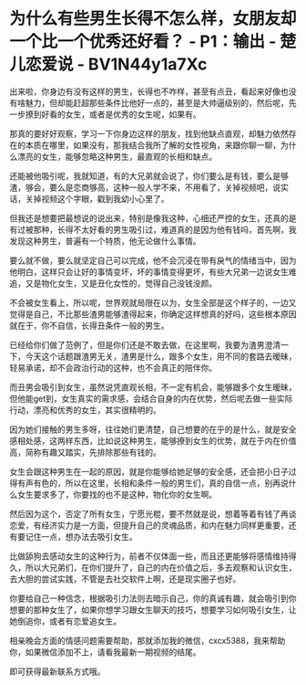 # 为什么有些男生长得不怎么样，女朋友却一个比一个优秀还好看？ - P1：输出 - 楚儿恋爱说 - BV1N44y1a7Xc

出来啦，你身边有没有这样的男生，长得也不咋样，甚至有点丑，看起来好像也没有啥魅力，但却能赶超那些条件比他好一点的，甚至是大帅逼级别的，然后呢，先一步撩到好看的女生，或者是优秀的女生呢，如果有。

那真的要好好观察，学习一下你身边这样的朋友，找到他缺点直观，却魅力依然存在的本质在哪里，如果没有，那我结合我所了解的女性视角，来跟你聊一聊，为什么漂亮的女生，能够忽略这种男生，最直观的长相和缺点。

还能被他吸引呢，我就知道，有的大兄弟就会说了，你们要么是有钱，要么是够渣，够会，要么是恋商够高，这种一般人学不来，不用看了，关掉视频吧，说实话，关掉视频这个字眼，戳到我幼小心里了。

但我还是想要把最想说的说出来，特别是像我这种，心细还严控的女生，还真的是有过被那种，长得不太好看的男生吸引过，难道真的是因为他有钱吗，首先啊，我发现这种男生，普遍有一个特质，他无论做什么事情。

要么就不做，要么就坚定自己可以完成，他不会沉浸在带有戾气的情绪当中，因为他明白，这样只会让好的事情变坏，坏的事情变得更坏，有些大兄弟一边说女生难追，又是物化女生，又是丑化女性的，觉得自己没钱没颜。

不会被女生看上，所以呢，世界观就局限在以为，女生全部是这个样子的，一边又觉得是自己，不比那些渣男能够渣得起来，你确定这样想真的好吗，这些根本原因就在于，你不自信，长得丑条件一般的男生。

已经给你们做了范例了，但是你们还是不敢去做，在这里啊，我要为渣男澄清一下，今天这个话题跟渣男无关，渣男是什么，跟多个女生，用不同的套路去暧昧，轻易承诺，却不会政治行动的这种，也不会真正的陪伴你。

而丑男会吸引到女生，虽然说凭直观长相，不一定有机会，能够跟多个女生暧昧，但他能get到，女生真实的需求感，会结合自身的内在优势，然后呢去做一些实际行动，漂亮和优秀的女生，其实很精明的。

因为她们接触的男生多呀，往往她们更清楚，自己想要的在乎的是什么，就是安全感相处感，这两样东西，比如说这种男生，能够撩到女生的优势，就在于内在价值高，简称有趣又踏实，先排除那些有钱的。

女生会跟这种男生在一起的原因，就是你能够给她足够的安全感，还会把小日子过得有声有色的，所以在这里，长相和条件一般的男生们，真的自信一点，别再说什么女生要求多了，你要找的也不是这种，物化你的女生啊。

然后因为这个，否定了所有女生，宁愿光棍，要不然就是说，想着等着有钱了再谈恋爱，有经济实力是一方面，但提升自己的灵魂品质，和内在魅力同样更重要，还有要记住一点，想办法去吸引女生。

比做舔狗去感动女生的这种行为，前者不仅体面一些，而且还更能够将感情维持得久，所以大兄弟们，在你们提升了，自己的内在价值之后，多去观察和认识女生，去大胆的尝试实践，不管是去社交软件上啊，还是现实圈子也好。

你要给自己一种信念，根据吸引力法则去暗示自己，你的真诚有趣，就会吸引到你想要的那种女生了，如果你想学习跟女生聊天的技巧，想要学习如何吸引女生，让她倒追你，或者有恋爱追女生。

相亲晚会方面的情感问题需要帮助，那就添加我的微信，cxcx5388，我来帮助你，如果微信添加不上，请看我最新一期视频的结尾。

即可获得最新联系方式哦。